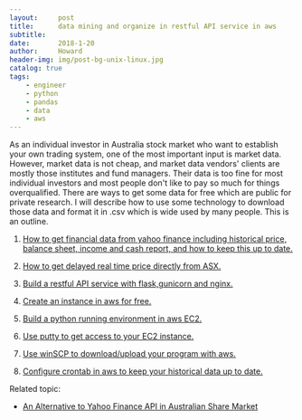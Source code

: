 ```yaml
---
layout:     post
title:      data mining and organize in restful API service in aws
subtitle:   
date:       2018-1-20
author:     Howard
header-img: img/post-bg-unix-linux.jpg
catalog: true
tags:
    - engineer
    - python
    - pandas
    - data
    - aws
---
```



As an individual investor in Australia stock market who want to establish your own trading system, one of the most important input is market data. However, market data is not cheap, and market data vendors' clients are mostly those institutes and fund managers.  Their data is too fine for most individual investors and most people don't like to pay so much for things overqualified.  There are ways to get some data for free which are public for private research.  I will describe how to use some technology to download those data and format it in .csv which is wide used by many people. This is an outline. 

   1. [How to get financial data from yahoo finance including historical price, balance sheet, income and cash report, and how to keep this up to date.](http://engineerman.club/2018/01/22/get-historical-data-with-python/)

   2. [How to get delayed real time price directly from ASX.](http://engineerman.club/2018/01/22/get-delayed-price-directly-from-ASX/)

   3. [Build a restful API service with flask,gunicorn and nginx.](http://engineerman.club/2018/11/16/build-a-rest-API-service-to-provide-market-data-for-yourself/) 

   4. [Create an instance in aws for free.](http://engineerman.club/2018/11/16/create-an-instance-in-aws-for-free/)

   5. [Build a python running environment  in aws EC2.](http://engineerman.club/2018/11/16/How-to-access-the-EC2-instance-in-AWS/)

   6. [Use putty to get access to your EC2 instance.](http://engineerman.club/2018/11/16/How-to-access-the-EC2-instance-in-AWS/)

   7. [Use winSCP to download/upload your program with aws.](http://engineerman.club/2018/11/16/How-to-access-the-EC2-instance-in-AWS/)

   8. [Configure crontab in aws to keep your historical data up to date.](http://engineerman.club/2018/11/16/Schedule-regular-tasks-in-AWS/)


Related topic:

- [An Alternative to Yahoo Finance API in Australian Share Market](http://engineerman.club/2018/01/18/An-Alternative-to-Yahoo-Finance-API-in-Australian-Share-Market/)